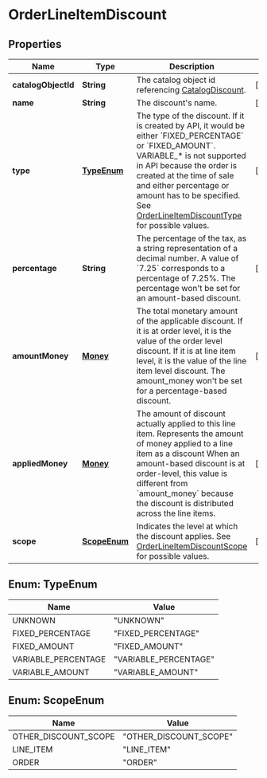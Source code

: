 
# OrderLineItemDiscount

## Properties
Name | Type | Description | Notes
------------ | ------------- | ------------- | -------------
**catalogObjectId** | **String** | The catalog object id referencing [CatalogDiscount](#type-catalogdiscount). |  [optional]
**name** | **String** | The discount&#39;s name. |  [optional]
**type** | [**TypeEnum**](#TypeEnum) | The type of the discount. If it is created by API, it would be either &#x60;FIXED_PERCENTAGE&#x60; or &#x60;FIXED_AMOUNT&#x60;.  VARIABLE_* is not supported in API because the order is created at the time of sale and either percentage or amount has to be specified.  See [OrderLineItemDiscountType](#type-orderlineitemdiscounttype) for possible values. |  [optional]
**percentage** | **String** | The percentage of the tax, as a string representation of a decimal number. A value of &#x60;7.25&#x60; corresponds to a percentage of 7.25%.  The percentage won&#39;t be set for an amount-based discount. |  [optional]
**amountMoney** | [**Money**](Money.md) | The total monetary amount of the applicable discount. If it is at order level, it is the value of the order level discount. If it is at line item level, it is the value of the line item level discount.  The amount_money won&#39;t be set for a percentage-based discount. |  [optional]
**appliedMoney** | [**Money**](Money.md) | The amount of discount actually applied to this line item.  Represents the amount of money applied to a line item as a discount When an amount-based discount is at order-level, this value is different from &#x60;amount_money&#x60; because the discount is distributed across the line items. |  [optional]
**scope** | [**ScopeEnum**](#ScopeEnum) | Indicates the level at which the discount applies. See [OrderLineItemDiscountScope](#type-orderlineitemdiscountscope) for possible values. |  [optional]


<a name="TypeEnum"></a>
## Enum: TypeEnum
Name | Value
---- | -----
UNKNOWN | &quot;UNKNOWN&quot;
FIXED_PERCENTAGE | &quot;FIXED_PERCENTAGE&quot;
FIXED_AMOUNT | &quot;FIXED_AMOUNT&quot;
VARIABLE_PERCENTAGE | &quot;VARIABLE_PERCENTAGE&quot;
VARIABLE_AMOUNT | &quot;VARIABLE_AMOUNT&quot;


<a name="ScopeEnum"></a>
## Enum: ScopeEnum
Name | Value
---- | -----
OTHER_DISCOUNT_SCOPE | &quot;OTHER_DISCOUNT_SCOPE&quot;
LINE_ITEM | &quot;LINE_ITEM&quot;
ORDER | &quot;ORDER&quot;



